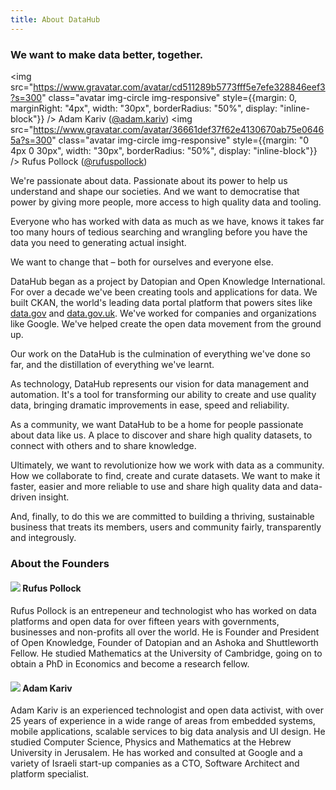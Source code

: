 ```yaml
---
title: About DataHub
---
```


<h3 style={{textAlign: "center", marginBottom: "40px"}}>
We want to make data better, together.
</h3>

<div style={{textAlign: "center"}}>

  <img src="https://www.gravatar.com/avatar/cd511289b5773fff5e7efe328846eef3?s=300" class="avatar img-circle img-responsive" style={{margin: 0, marginRight: "4px", width: "30px", borderRadius: "50%", display: "inline-block"}} /> Adam Kariv ([@adam.kariv](/adam.kariv))
  <img src="https://www.gravatar.com/avatar/36661def37f62e4130670ab75e06465a?s=300" class="avatar img-circle img-responsive" style={{margin: "0 4px 0 30px", width: "30px", borderRadius: "50%", display: "inline-block"}} /> Rufus Pollock ([@rufuspollock](/rufuspollock))

</div>

We're passionate about data. Passionate about its power to help us understand and shape our societies. And we want to democratise that power by giving more people, more access to high quality data and tooling.

Everyone who has worked with data as much as we have, knows it takes far too many hours of tedious searching and wrangling before you have the data you need to generating actual insight. 

We want to change that – both for ourselves and everyone else.

DataHub began as a project by Datopian and Open Knowledge International. For over a decade we've been creating tools and applications for data. We built CKAN, the world's leading data portal platform that powers sites like [data.gov](http://data.gov/) and [data.gov.uk](http://data.gov.uk/). We've worked for companies and organizations like Google. We've helped create the open data movement from the ground up.

Our work on the DataHub is the culmination of everything we've done so far, and the distillation of everything we've learnt.

As technology, DataHub represents our vision for data management and automation. It's a tool for transforming our ability to create and use quality data, bringing dramatic improvements in ease, speed and reliability.

As a community, we want DataHub to be a home for people passionate about data like us. A place to discover and share high quality datasets, to connect with others and to share knowledge.

Ultimately, we want to revolutionize how we work with data as a community. How we collaborate to find, create and curate datasets. We want to make it faster, easier and more reliable to use and share high quality data and data-driven insight.

And, finally, to do this we are committed to building a thriving, sustainable business that treats its members, users and community fairly, transparently and integrously.


### About the Founders

<h4>
  <img src="https://www.gravatar.com/avatar/36661def37f62e4130670ab75e06465a?s=300" class="avatar img-circle img-responsive" style={{margin: 0, marginRight: "30px", width: "100px", borderRadius: "50%", display: "inline-block"}} /> Rufus Pollock
</h4>

Rufus Pollock is an entrepeneur and technologist who has worked on data platforms and open data for over fifteen years with governments, businesses and non-profits all over the world. He is Founder and President of Open Knowledge, Founder of Datopian and an Ashoka and Shuttleworth Fellow. He studied Mathematics at the University of Cambridge, going on to obtain a PhD in Economics and become a research fellow.

<h4>
  <img src="https://www.gravatar.com/avatar/cd511289b5773fff5e7efe328846eef3?s=300" class="avatar img-circle img-responsive" style={{margin: 0, marginRight: "30px", width: "100px", borderRadius: "50%", display: "inline-block"}} /> Adam Kariv
</h4>

Adam Kariv is an experienced technologist and open data activist, with over 25 years of experience in a wide range of areas from embedded systems, mobile applications, scalable services to big data analysis and UI design. He studied Computer Science, Physics and Mathematics at the Hebrew University in Jerusalem. He has worked and consulted at Google and a variety of Israeli start-up companies as a CTO, Software Architect and platform specialist.

